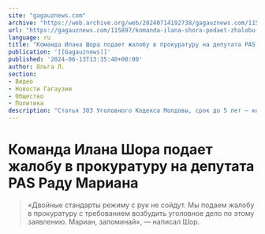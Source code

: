 ```yaml
---
site: "gagauznews.com"
archive: "https://web.archive.org/web/20240714192738/gagauznews.com/115897/komanda-ilana-shora-podaet-zhalobu-v-prokuraturu-na-deputata-pas-radu-mariana.html"
url: "https://gagauznews.com/115897/komanda-ilana-shora-podaet-zhalobu-v-prokuraturu-na-deputata-pas-radu-mariana.html"
language: ru
title: "Команда Илана Шора подает жалобу в прокуратуру на депутата PAS Раду Мариана"
publication: '[[Gagauznews]]'
published: '2024-06-13T13:35:40+00:00'
author: Ольга Л.
section:
- Видео
- Новости Гагаузии
- Общество
- Политика
description: "Статья 303 Уголовного Кодекса Молдовы, срок до 5 лет — команда Илана Шора подает жалобу в прокуратуру на депутата PAS Раду Мариана за вмешательство в правосудие, в ответ на заявление Мариана санкциях США в отношении башкана Гагаузии Евгении Гуцул. «Двойные стандарты режиму с рук не сойдут. Мы подаем жалобу в прокуратуру с требованием возбудить уголовное дело по этому заявлению. Мариан, запоминай», — написал Шор. Напомним, что Мариан приветствовал решение Соединенных Штатов, которые включили главу Гагаузии Евгению Гуцул в антироссийский санкционный список."
---
```


# Команда Илана Шора подает жалобу в прокуратуру на депутата PAS Раду Мариана

> «Двойные стандарты режиму с рук не сойдут. Мы подаем жалобу в прокуратуру с требованием возбудить уголовное дело по этому заявлению. Мариан, запоминай», — написал Шор.